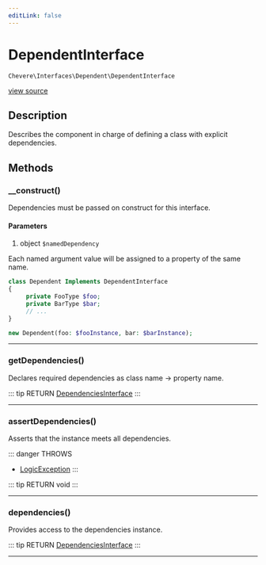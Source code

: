 ```yaml
---
editLink: false
---
```


# DependentInterface

`Chevere\Interfaces\Dependent\DependentInterface`

[view source](https://github.com/chevere/chevere/blob/master/src/Chevere/Interfaces/Dependent/DependentInterface.php)

## Description

Describes the component in charge of defining a class with explicit dependencies.

## Methods

### __construct()

Dependencies must be passed on construct for this interface.

#### Parameters

1. object `$namedDependency`

Each named argument value will be assigned to a property of the
same name.

```php
class Dependent Implements DependentInterface
{
     private FooType $foo;
     private BarType $bar;
     // ...
}

new Dependent(foo: $fooInstance, bar: $barInstance);
```

---

### getDependencies()

Declares required dependencies as class name -> property name.

::: tip RETURN
[DependenciesInterface](./DependenciesInterface.md)
:::

---

### assertDependencies()

Asserts that the instance meets all dependencies.

::: danger THROWS
- [LogicException](../../Exceptions/Core/LogicException.md) 
:::

::: tip RETURN
void
:::

---

### dependencies()

Provides access to the dependencies instance.

::: tip RETURN
[DependenciesInterface](./DependenciesInterface.md)
:::

---
